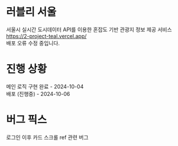 # 러블리 서울
서울시 실시간 도시데이터 API를 이용한 혼잡도 기반 관광지 정보 제공 서비스<br>
https://2-project-teal.vercel.app/<br>
배포 오류 수정 중입니다.

# 진행 상황
메인 로직 구현 완료 - 2024-10-04<br>
배포 (진행중) - 2024-10-06

# 버그 픽스
로그인 이후 카드 스크롤 ref 관련 버그

